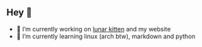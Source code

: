 ## Hey 👋

- 🔭 I’m currently working on [lunar kitten](https://github.com/huntel3k/lunar-kitten) and my website
- 🌱 I’m currently learning linux (arch btw), markdown and python 

